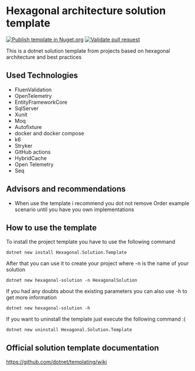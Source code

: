 # Hexagonal architecture solution template

[![Publish template in Nuget.org](https://github.com/gpreviatti/hexagonal-solution-template/actions/workflows/publish.yml/badge.svg?branch=main)](https://github.com/gpreviatti/hexagonal-solution-template/actions/workflows/publish.yml)
[![Validate pull request](https://github.com/gpreviatti/hexagonal-solution-template/actions/workflows/validate.yml/badge.svg)](https://github.com/gpreviatti/hexagonal-solution-template/actions/workflows/validate.yml)

This is a dotnet solution template from projects based on hexagonal architecture and best practices

## Used Technologies

- FluenValidation
- OpenTelemetry
- EntityFrameworkCore
- SqlServer
- Xunit
- Moq
- Autofixture
- docker and docker compose
- k6
- Stryker
- GitHub actions
- HybridCache
- Open Telemetry
- Seq

## Advisors and recommendations

- When use the template i recommend you dot not remove Order example scenario until you have you own implementations

## How to use the template

To install the project template you have to use the following command

```
dotnet new install Hexagonal.Solution.Template
```

After that you can use it to create your project where -n is the name of your solution

```
dotnet new hexagonal-solution -n HexagonalSolution
```

If you had any doubts about the existing parameters you can also use -h to get more information

```
dotnet new hexagonal-solution -h
```

If you want to uninstall the template just execute the following command :(
```
dotnet new uninstall Hexagonal.Solution.Template
```

## Official solution template documentation

https://github.com/dotnet/templating/wiki
